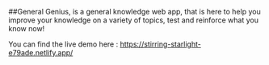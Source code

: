 ##General Genius, is a general knowledge web app, that is here to help you improve your knowledge on a variety of topics, test and reinforce what you know now!


You can find the live demo here : https://stirring-starlight-e79ade.netlify.app/
